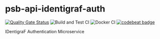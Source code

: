 # psb-api-identigraf-auth

[![Quality Gate Status](https://sonarcloud.io/api/project_badges/measure?project=myrotvorets_psb-api-identigraf-auth&metric=alert_status)](https://sonarcloud.io/dashboard?id=myrotvorets_psb-api-identigraf-auth)
![Build and Test CI](https://github.com/myrotvorets/psb-api-identigraf-auth/workflows/Build%20and%20Test%20CI/badge.svg)
![Docker CI](https://github.com/myrotvorets/psb-api-identigraf-auth/workflows/Docker%20CI/badge.svg)
[![codebeat badge](https://codebeat.co/badges/a2c4c1b5-35eb-4074-827a-48d474672d1d)](https://codebeat.co/projects/github-com-myrotvorets-psb-api-identigraf-auth-master)

IDentigraF Authentication Microservice

